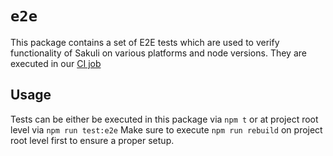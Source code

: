# `e2e`

This package contains a set of E2E tests which are used to verify functionality of Sakuli on various platforms and node versions.
They are executed in our [CI job](https://travis-ci.com/sakuli/sakuli)

## Usage

Tests can be either be executed in this package via `npm t` or at project root level via `npm run test:e2e`
Make sure to execute `npm run rebuild` on project root level first to ensure a proper setup.
